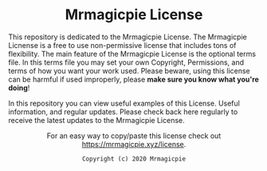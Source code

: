 <h1 align="center">Mrmagicpie License</h1>

<p>This repository is dedicated to the Mrmagicpie License. The Mrmagicpie Licnense is a free to use non-permissive license that includes tons of flexibility. The main feature of the Mrmagicpie License is the optional terms file. In this terms file you may set your own Copyright, Permissions, and terms of how you want your work used. Please beware, using this license can be harmful if used improperly, please <strong>make sure you know what you're doing</strong>!</p>
    
     
 In this repository you can view useful examples of this License. Useful information, and regular updates. Please check back here regularly to receive the latest updates to the Mrmagicpie License.
      
 
<p align="center">For an easy way to copy/paste this license check out <a href="https://mrmagicpie.xyz/license">https://mrmagicpie.xyz/license</a>.</p>

<p align="center"><code>Copyright (c) 2020 Mrmagicpie</code></p>
